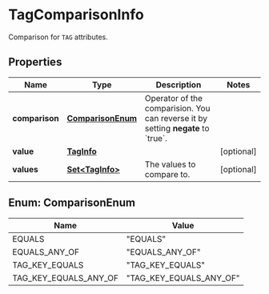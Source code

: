 

# TagComparisonInfo

Comparison for `TAG` attributes.

## Properties

| Name | Type | Description | Notes |
|------------ | ------------- | ------------- | -------------|
|**comparison** | [**ComparisonEnum**](#ComparisonEnum) | Operator of the comparision. You can reverse it by setting **negate** to &#x60;true&#x60;. |  |
|**value** | [**TagInfo**](TagInfo.md) |  |  [optional] |
|**values** | [**Set&lt;TagInfo&gt;**](TagInfo.md) | The values to compare to. |  [optional] |



## Enum: ComparisonEnum

| Name | Value |
|---- | -----|
| EQUALS | &quot;EQUALS&quot; |
| EQUALS_ANY_OF | &quot;EQUALS_ANY_OF&quot; |
| TAG_KEY_EQUALS | &quot;TAG_KEY_EQUALS&quot; |
| TAG_KEY_EQUALS_ANY_OF | &quot;TAG_KEY_EQUALS_ANY_OF&quot; |



